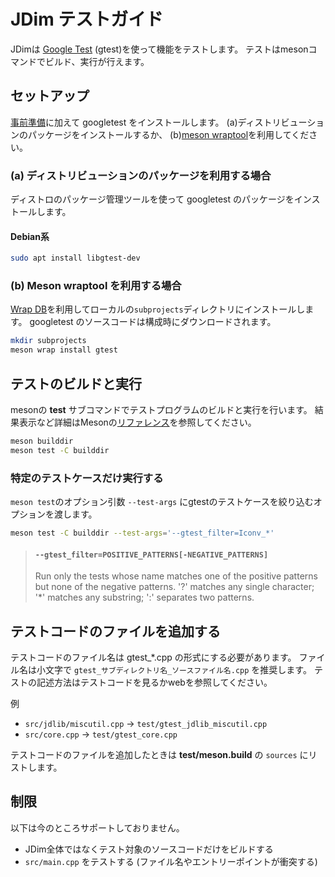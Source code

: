 # JDim テストガイド

JDimは [Google Test][google_test] (gtest)を使って機能をテストします。
テストはmesonコマンドでビルド、実行が行えます。


## セットアップ

[事前準備][readme-prepare]に加えて googletest をインストールします。
(a)ディストリビューションのパッケージをインストールするか、
(b)[meson wraptool][meson-wraptool]を利用してください。

### (a) ディストリビューションのパッケージを利用する場合
ディストロのパッケージ管理ツールを使って googletest のパッケージをインストールします。

#### Debian系
```sh
sudo apt install libgtest-dev
```

### (b) Meson wraptool を利用する場合
[Wrap DB][wrapdb]を利用してローカルの`subprojects`ディレクトリにインストールします。
googletest のソースコードは構成時にダウンロードされます。
```sh
mkdir subprojects
meson wrap install gtest
```


## テストのビルドと実行
mesonの **test** サブコマンドでテストプログラムのビルドと実行を行います。
結果表示など詳細はMesonの[リファレンス][meson-reference]を参照してください。
```sh
meson builddir
meson test -C builddir
```

### 特定のテストケースだけ実行する
`meson test`のオプション引数 `--test-args` にgtestのテストケースを絞り込むオプションを渡します。
```sh
meson test -C builddir --test-args='--gtest_filter=Iconv_*'
```
> #### `--gtest_filter=POSITIVE_PATTERNS[-NEGATIVE_PATTERNS]`
> Run only the tests whose name matches one of the positive patterns but none of the negative patterns.
> '?' matches any single character; '*' matches any substring; ':' separates two patterns.


## テストコードのファイルを追加する

テストコードのファイル名は gtest\_\*.cpp の形式にする必要があります。
ファイル名は小文字で `gtest_サブディレクトリ名_ソースファイル名.cpp` を推奨します。
テストの記述方法はテストコードを見るかwebを参照してください。

例
* `src/jdlib/miscutil.cpp` → `test/gtest_jdlib_miscutil.cpp`
* `src/core.cpp` → `test/gtest_core.cpp`

テストコードのファイルを追加したときは **test/meson.build** の `sources` にリストします。


## 制限

以下は今のところサポートしておりません。
* JDim全体ではなくテスト対象のソースコードだけをビルドする
* `src/main.cpp` をテストする (ファイル名やエントリーポイントが衝突する)


[google_test]: https://github.com/google/googletest
[readme-prepare]: https://github.com/JDimproved/JDim/blob/master/README.md#%E4%BA%8B%E5%89%8D%E6%BA%96%E5%82%99
[meson-wraptool]: https://mesonbuild.com/Using-wraptool.html
[wrapdb]: https://wrapdb.mesonbuild.com/gtest
[meson-reference]: https://mesonbuild.com/Unit-tests.html#other-test-options
